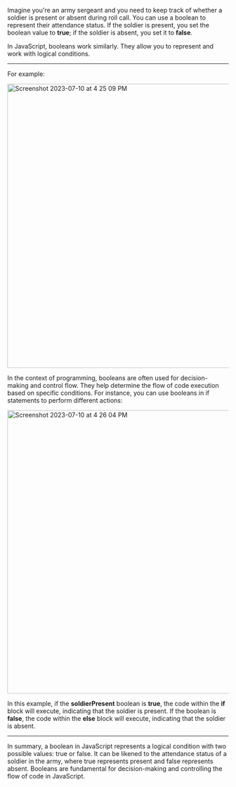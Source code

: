 Imagine you're an army sergeant and you need to keep track of whether a soldier is present or absent during roll call. You can use a boolean to represent their attendance status. If the soldier is present, you set the boolean value to **true**; if the soldier is absent, you set it to **false**.

In JavaScript, booleans work similarly. They allow you to represent and work with logical conditions. 


***


For example:

<img width="646" alt="Screenshot 2023-07-10 at 4 25 09 PM" src="https://github.com/ERA-Solutions-LLC/JavaScript-Intermediate-Assignments/assets/92329761/49238f2f-dfca-484a-8ebd-000e441069ca">

In the context of programming, booleans are often used for decision-making and control flow. They help determine the flow of code execution based on specific conditions. For instance, you can use booleans in if statements to perform different actions:


<img width="644" alt="Screenshot 2023-07-10 at 4 26 04 PM" src="https://github.com/ERA-Solutions-LLC/JavaScript-Intermediate-Assignments/assets/92329761/b6376856-9cbf-48c8-9611-fee515d31299">

In this example, if the **soldierPresent** boolean is **true**, the code within the **if** block will execute, indicating that the soldier is present. If the boolean is **false**, the code within the **else** block will execute, indicating that the soldier is absent.


***

In summary, a boolean in JavaScript represents a logical condition with two possible values: true or false. It can be likened to the attendance status of a soldier in the army, where true represents present and false represents absent. Booleans are fundamental for decision-making and controlling the flow of code in JavaScript.



